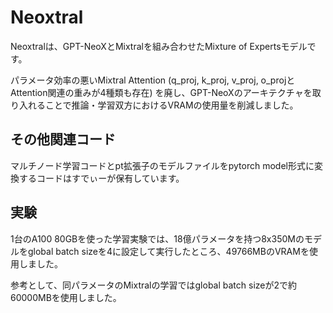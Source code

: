 # Neoxtral
Neoxtralは、GPT-NeoXとMixtralを組み合わせたMixture of Expertsモデルです。

パラメータ効率の悪いMixtral Attention (q_proj, k_proj, v_proj, o_projとAttention関連の重みが4種類も存在) を廃し、GPT-NeoXのアーキテクチャを取り入れることで推論・学習双方におけるVRAMの使用量を削減しました。

## その他関連コード
マルチノード学習コードとpt拡張子のモデルファイルをpytorch model形式に変換するコードはすでぃーが保有しています。

## 実験
1台のA100 80GBを使った学習実験では、18億パラメータを持つ8x350Mのモデルをglobal batch sizeを4に設定して実行したところ、49766MBのVRAMを使用しました。

参考として、同パラメータのMixtralの学習ではglobal batch sizeが2で約60000MBを使用しました。
